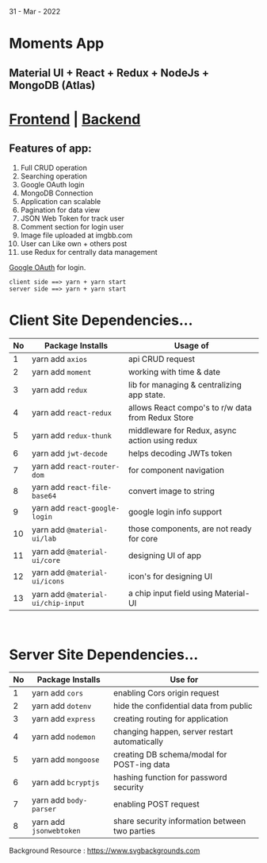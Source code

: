 31 - Mar - 2022 

# Moments App 

## Material UI + React + Redux + NodeJs + MongoDB (Atlas)

# [Frontend](https://memories-app-bd.netlify.app) | [Backend](https://memories-app-bd.herokuapp.com/) 


## Features of app:
1. Full CRUD operation
2. Searching operation 
3. Google OAuth login
4. MongoDB Connection
5. Application can scalable
6. Pagination for data view
7. JSON Web Token for track user
8. Comment section for login user 
9. Image file uploaded at imgbb.com
10. User can Like own + others post
11. use Redux for centrally data management


[Google OAuth](https://console.cloud.google.com/apis/credentials?project=local-riders-308310) for login.

```
client side ==> yarn + yarn start
server side ==> yarn + yarn start 
```

# Client Site Dependencies...

|No| Package Installs       | Usage of                                          |
|--|------------------------|---------------------------------------------------|
| 1| yarn add `axios`       | api CRUD request                                  |
| 2| yarn add `moment`      | working with time & date                          |
| 3| yarn add `redux`       | lib for managing & centralizing app state.        |
| 4| yarn add `react-redux` | allows React compo's to r/w data from Redux Store |
| 5| yarn add `redux-thunk` | middleware for Redux, async action using redux    |
| 6| yarn add `jwt-decode`  | helps decoding JWTs token | for session time out  |
| 7| yarn add `react-router-dom`    | for component navigation                  |
| 8| yarn add `react-file-base64`   | convert image to string || file to base64 |
| 9| yarn add `react-google-login`  | google login info support                 |
|10| yarn add `@material-ui/lab`    | those components, are not ready for core  |
|11| yarn add `@material-ui/core`   | designing UI of app                       |
|12| yarn add `@material-ui/icons`  | icon's for designing UI                   |
|13| yarn add `@material-ui/chip-input` | a chip input field using Material-UI  |


<br/>


# Server Site Dependencies...

|No| Package Installs       | Use for                                       |
|--|------------------------|-----------------------------------------------|
|1 | yarn add `cors`        | enabling Cors origin request                  |
|2 | yarn add `dotenv`      | hide the confidential data from public        |
|3 | yarn add `express`     | creating routing for application              |
|4 | yarn add `nodemon`     | changing happen, server restart automatically |
|5 | yarn add `mongoose`    | creating DB schema/modal for POST-ing data    |
|6 | yarn add `bcryptjs`    | hashing function for password security        |
|7 | yarn add `body-parser` | enabling POST request                         |
|8 | yarn add `jsonwebtoken`| share security information between two parties|


Background Resource : https://www.svgbackgrounds.com